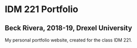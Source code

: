 # IDM 221 Portfolio
## Beck Rivera, 2018-19, Drexel University
My personal portfolio website, created for the class IDM 221.
